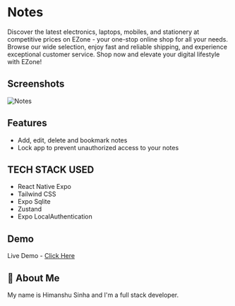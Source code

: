 # Notes

Discover the latest electronics, laptops, mobiles, and stationery at competitive prices on EZone - your one-stop online shop for all your needs. Browse our wide selection, enjoy fast and reliable shipping, and experience exceptional customer service. Shop now and elevate your digital lifestyle with EZone!

## Screenshots

![Notes](https://github.com/HimanshuS1nha/Notes-App/assets/97872929/64446667-e47e-4e78-aaa8-029ed81646bd)

## Features

- Add, edit, delete and bookmark notes
- Lock app to prevent unauthorized access to your notes

## TECH STACK USED

- React Native Expo
- Tailwind CSS
- Expo Sqlite
- Zustand
- Expo LocalAuthentication

## Demo

Live Demo - [Click Here](https://youtube.com/shorts/4ffGuDfhMpw?feature=share)

## 🚀 About Me

My name is Himanshu Sinha and I'm a full stack developer.
